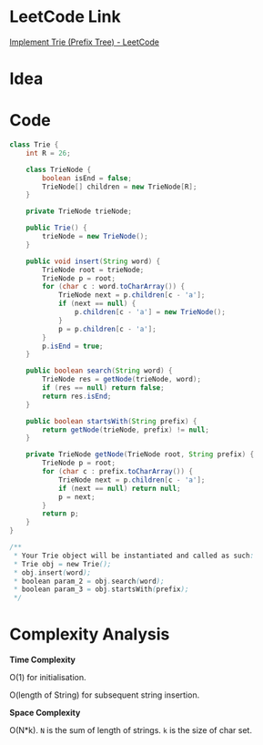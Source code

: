# LeetCode Link

[Implement Trie (Prefix Tree) - LeetCode](https://leetcode.com/problems/implement-trie-prefix-tree/)

# Idea



# Code

```java
class Trie {
    int R = 26;

    class TrieNode {
        boolean isEnd = false;
        TrieNode[] children = new TrieNode[R];
    }

    private TrieNode trieNode;

    public Trie() {
        trieNode = new TrieNode();
    }

    public void insert(String word) {
        TrieNode root = trieNode;
        TrieNode p = root;
        for (char c : word.toCharArray()) {
            TrieNode next = p.children[c - 'a'];
            if (next == null) {
                p.children[c - 'a'] = new TrieNode();
            }
            p = p.children[c - 'a'];
        }
        p.isEnd = true;
    }

    public boolean search(String word) {
        TrieNode res = getNode(trieNode, word);
        if (res == null) return false;
        return res.isEnd;
    }

    public boolean startsWith(String prefix) {
        return getNode(trieNode, prefix) != null;
    }

    private TrieNode getNode(TrieNode root, String prefix) {
        TrieNode p = root;
        for (char c : prefix.toCharArray()) {
            TrieNode next = p.children[c - 'a'];
            if (next == null) return null;
            p = next;
        }
        return p;
    }
}

/**
 * Your Trie object will be instantiated and called as such:
 * Trie obj = new Trie();
 * obj.insert(word);
 * boolean param_2 = obj.search(word);
 * boolean param_3 = obj.startsWith(prefix);
 */

```

# Complexity Analysis

**Time Complexity**

O(1) for initialisation.

O(length of String) for subsequent string insertion.

**Space Complexity**

O(N*k). `N` is the sum of length of strings. `k` is the size of char set.
